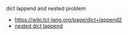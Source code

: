 dict lappend and nested problem
+ https://wiki.tcl-lang.org/page/dict+lappend2
+ [nested dict lappend](https://wiki.tcl-lang.org/page/dict+lappend#e0f034c64e246408803d9696435d9b2cc258d75239d872dd3b319a32ee23112a)
